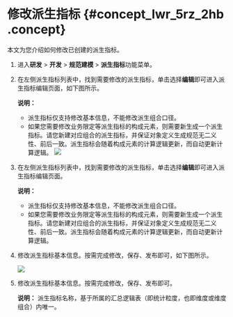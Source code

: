 # 修改派生指标 {#concept_lwr_5rz_2hb .concept}

本文为您介绍如何修改已创建的派生指标。

1.  进入**研发** \> **开发** \> **规范建模** \> **派生指标**功能菜单。
2.  在左侧派生指标列表中，找到需要修改的派生指标，单击选择**编辑**即可进入派生指标编辑页面，如下图所示。

    **说明：** 

    -   派生指标仅支持修改基本信息，不能修改派生组合口径。
    -   如果您需要修改业务限定等派生指标的构成元素，则需要新生成一个派生指标。请您新建对应组合的派生指标，并保证对象定义生成规范无二义性、前后一致。派生指标会随着构成元素的计算逻辑更新，而自动更新计算逻辑。
    ![](http://static-aliyun-doc.oss-cn-hangzhou.aliyuncs.com/assets/img/149327/155599248541482_zh-CN.png)

3.  在左侧派生指标列表中，找到需要修改的派生指标，单击选择**编辑**即可进入派生指标编辑页面。

    **说明：** 

    -   派生指标仅支持修改基本信息，不能修改派生组合口径。
    -   如果您需要修改业务限定等派生指标的构成元素，则需要新生成一个派生指标。请您新建对应组合的派生指标，并保证对象定义生成规范无二义性、前后一致。派生指标会随着构成元素的计算逻辑更新，而自动更新计算逻辑。
4.  修改派生指标基本信息。按需完成修改，保存、发布即可，如下图所示。

    ![](http://static-aliyun-doc.oss-cn-hangzhou.aliyuncs.com/assets/img/149327/155599248541483_zh-CN.png)

5.  修改派生指标基本信息。按需完成修改，保存、发布即可。

    **说明：** 派生指标名称，基于所属的汇总逻辑表（即统计粒度，也即维度或维度组合）内唯一。


